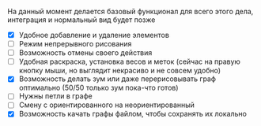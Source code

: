 На данный момент делается базовый функционал для всего этого дела, интеграция и нормальный вид будет позже


- [x] Удобное добавление и удаление элементов
- [ ] Режим непрерывного рисования
- [ ] Возможность отмены своего действия
- [ ] Удобная раскраска, установка весов и меток (сейчас на правую кнопку мыши, но выглядит некрасиво и не совсем удобно)
- [x] Возможность делать зум или даже перерисовывать граф оптимально (50/50 только зум пока-что готов)
- [ ] Нужны петли в графе
- [ ] Смену с ориентированного на неориентированный
- [x] Возможность качать графы файлом, чтобы сохранять их локально
